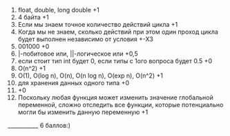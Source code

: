1. float, double, long double   +1
2. 4 байта                      +1
3. Если мы знаем точное количество действий цикла  +1
4. Когда мы не знаем, сколько действий при этом один проход цикла будет выполнен независимо от условия  +-ХЗ
5. 001000                       +0
6. |-побитовое или, ||-логическое или +0,5
7. если стоит тип int  будет 0, если типы с 1ого вопроса  будет 0.5   +0
8. O(n^2)   +1
9. O(1), O(log n), O(n), O(n log n), O(exp n), O(n^2) +1
10. для хранения данных одного типа +0
11.   +0
12. Поскольку любая функция может изменить значение глобальной переменной, сложно отследить все функции, которые потенциально могли бы изменить данную переменную  +1



___________ 6 баллов:)
